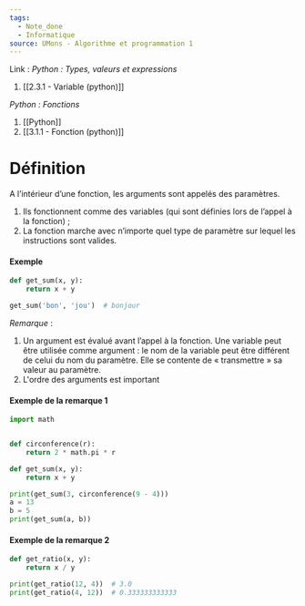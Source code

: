 ```yaml
---
tags:
  - Note_done
  - Informatique
source: UMons - Algorithme et programmation 1
---
```


Link :
_Python : Types, valeurs et expressions_
1. [[2.3.1 - Variable (python)]]

_Python : Fonctions_
1. [[Python]]
2. [[3.1.1 - Fonction (python)]]

# Définition
A l’intérieur d’une fonction, les arguments sont appelés des paramètres. 
1. Ils fonctionnent comme des variables (qui sont définies lors de l’appel à la fonction) ; 
2. La fonction marche avec n’importe quel type de paramètre sur lequel les instructions sont valides.
#### Exemple 
```python
def get_sum(x, y):
	return x + y

get_sum('bon', 'jou')  # bonjour
```

_Remarque_ :
1. Un argument est évalué avant l’appel à la fonction. Une variable peut être utilisée comme argument : le nom de la variable peut être différent de celui du nom du paramètre. Elle se contente de « transmettre » sa valeur au paramètre.
2. L'ordre des arguments est important 

#### Exemple de la remarque 1
```python
import math 


def circonference(r): 
	return 2 * math.pi * r 

def get_sum(x, y): 
	return x + y 

print(get_sum(3, circonference(9 - 4))) 
a = 13 
b = 5 
print(get_sum(a, b))
```

#### Exemple de la remarque 2
```python
def get_ratio(x, y): 
	return x / y 

print(get_ratio(12, 4))  # 3.0 
print(get_ratio(4, 12))  # 0.333333333333
```